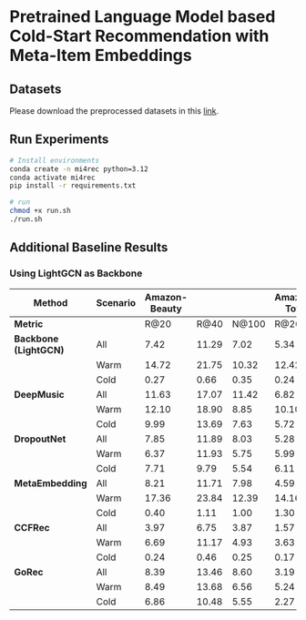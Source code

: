# Pretrained Language Model based Cold-Start Recommendation with Meta-Item Embeddings

## Datasets
Please download the preprocessed datasets in this [link](https://drive.google.com/drive/folders/1i_Ksbk7nw8GQgf9BK0giGgEWu67D9cgQ?usp=sharing).

## Run Experiments
```bash
# Install environments
conda create -n mi4rec python=3.12
conda activate mi4rec
pip install -r requirements.txt

# run
chmod +x run.sh
./run.sh
```

## Additional Baseline Results
### Using LightGCN as Backbone
| **Method**              | **Scenario** | **Amazon-Beauty** |       |        | **Amazon-Toys** |       |        | **Amazon-Sports** |       |        | **Yelp** |       |        |
| ----------------------- | ------------ | ----------------- | ----- | ------ | --------------- | ----- | ------ | ----------------- | ----- | ------ | -------- | ----- | ------ |
|**Metric**              |              | R\@20             | R\@40 | N\@100 | R\@20           | R\@40 | N\@100 | R\@20             | R\@40 | N\@100 | R\@20    | R\@40 | N\@100 |
| **Backbone (LightGCN)** | All          | 7.42              | 11.29 | 7.02   | 5.34            | 8.26  | 4.82   | 4.25              | 6.50  | 4.02   | 3.77     | 6.03  | 4.08   |
|                         | Warm         | 14.72             | 21.75 | 10.32  | 12.42           | 18.11 | 8.15   | 8.88              | 13.49 | 6.51   | 8.11     | 12.91 | 6.64   |
|                         | Cold         | 0.27              | 0.66  | 0.35   | 0.24            | 0.54  | 0.30   | 0.11              | 0.19  | 0.13   | 0.04     | 0.08  | 0.04   |
| **DeepMusic**           | All          | 11.63             | 17.07 | 11.42  | 6.82            | 11.05 | 6.69   | 4.59              | 7.61  | 4.69   | 4.22     | 7.55  | 4.89   |
|                         | Warm         | 12.10             | 18.90 | 8.85   | 10.10           | 15.61 | 7.05   | 7.64              | 11.77 | 5.71   | 3.52     | 7.51  | 3.94   |
|                         | Cold         | 9.99              | 13.69 | 7.63   | 5.72            | 8.65  | 4.20   | 2.04              | 3.75  | 1.86   | 4.93     | 7.61  | 3.59   |
| **DropoutNet**          | All          | 7.85              | 11.89 | 8.03   | 5.28            | 8.54  | 5.63   | 3.27              | 5.34  | 3.60   | 1.92     | 3.85  | 2.67   |
|                         | Warm         | 6.37              | 11.93 | 5.75   | 5.99            | 10.60 | 5.09   | 4.25              | 7.32  | 3.81   | 0.96     | 2.62  | 1.72   |
|                         | Cold         | 7.71              | 9.79  | 5.54   | 6.11            | 8.57  | 4.69   | 2.04              | 3.32  | 1.77   | 2.67     | 4.68  | 2.25   |
| **MetaEmbedding**       | All          | 8.21              | 11.71 | 7.98   | 4.59            | 6.99  | 4.40   | 3.61              | 5.19  | 3.43   | 3.21     | 5.12  | 3.42   |
|                         | Warm         | 17.36             | 23.84 | 12.39  | 14.16           | 19.38 | 9.69   | 9.66              | 14.15 | 7.17   | 8.75     | 13.96 | 7.25   |
|                         | Cold         | 0.40              | 1.11  | 1.00   | 1.30            | 2.56  | 1.24   | 0.65              | 1.14  | 0.64   | 0.01     | 0.02  | 0.01   |
| **CCFRec**              | All          | 3.97              | 6.75  | 3.87   | 1.57            | 2.54  | 1.49   | 1.02              | 1.55  | 1.01   | 1.63     | 2.87  | 1.92   |
|                         | Warm         | 6.69              | 11.17 | 4.93   | 3.63            | 5.79  | 2.63   | 1.85              | 2.96  | 1.54   | 3.36     | 5.86  | 3.02   |
|                         | Cold         | 0.24              | 0.46  | 0.25   | 0.17            | 0.33  | 0.21   | 0.02              | 0.03  | 0.02   | 0.00     | 0.00  | 0.01   |
| **GoRec**               | All          | 8.39              | 13.46 | 8.60   | 3.19            | 6.08  | 4.16   | 1.80              | 3.15  | 2.17   | 1.52     | 2.81  | 1.93   |
|                         | Warm         | 8.49              | 13.68 | 6.56   | 5.24            | 8.64  | 4.35   | 2.20              | 3.77  | 2.10   | 1.84     | 3.13  | 1.67   |
|                         | Cold         | 6.86              | 10.48 | 5.55   | 2.27            | 5.14  | 2.67   | 1.35              | 2.58  | 1.34   | 1.25     | 2.50  | 1.34   |
